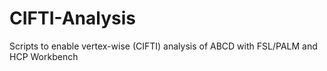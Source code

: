 # CIFTI-Analysis
Scripts to enable vertex-wise (CIFTI) analysis of ABCD with FSL/PALM and HCP Workbench 
